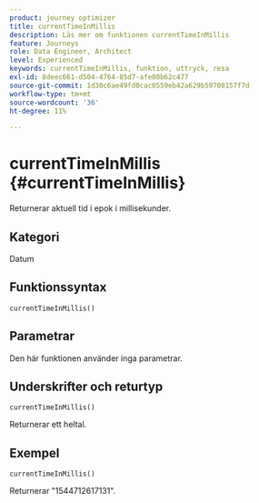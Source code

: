 ```yaml
---
product: journey optimizer
title: currentTimeInMillis
description: Läs mer om funktionen currentTimeInMillis
feature: Journeys
role: Data Engineer, Architect
level: Experienced
keywords: currentTimeInMillis, funktion, uttryck, resa
exl-id: 8deec661-d504-4764-85d7-afe80b62c477
source-git-commit: 1d30c6ae49fd0cac0559eb42a629b59708157f7d
workflow-type: tm+mt
source-wordcount: '36'
ht-degree: 11%

---
```


# currentTimeInMillis {#currentTimeInMillis}

Returnerar aktuell tid i epok i millisekunder.

## Kategori

Datum

## Funktionssyntax

`currentTimeInMillis()`

## Parametrar

Den här funktionen använder inga parametrar.

## Underskrifter och returtyp

`currentTimeInMillis()`

Returnerar ett heltal.

## Exempel

`currentTimeInMillis()`

Returnerar &quot;1544712617131&quot;.
